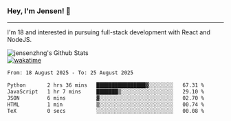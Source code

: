 ### Hey, I'm Jensen! 👋

---

I'm 18 and interested in pursuing full-stack development with React and NodeJS.

![jensenzhng's Github Stats](https://github-readme-stats.vercel.app/api?username=jensenzhng&theme=dark&show_icons=true&count_private=true)
<br />
[![wakatime](https://wakatime.com/badge/user/cbfc263d-3611-4e36-8278-8fad45fe3f62.svg)](https://wakatime.com/@cbfc263d-3611-4e36-8278-8fad45fe3f62)

<!--START_SECTION:waka-->

```txt
From: 18 August 2025 - To: 25 August 2025

Python       2 hrs 36 mins   ████████████████▓░░░░░░░░   67.31 %
JavaScript   1 hr 7 mins     ███████▒░░░░░░░░░░░░░░░░░   29.10 %
JSON         6 mins          ▓░░░░░░░░░░░░░░░░░░░░░░░░   02.70 %
HTML         1 min           ▒░░░░░░░░░░░░░░░░░░░░░░░░   00.74 %
TeX          0 secs          ░░░░░░░░░░░░░░░░░░░░░░░░░   00.08 %
```

<!--END_SECTION:waka-->
